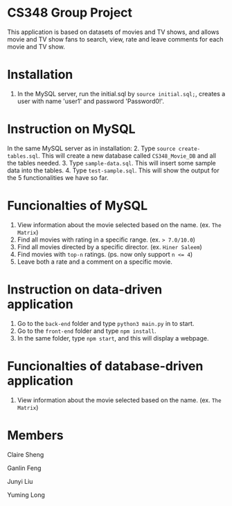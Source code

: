 # CS348 Group Project

This application is based on datasets of movies and TV shows, and allows movie and TV show fans to search, view, rate and leave comments for each movie and TV show.

# Installation
1. In the MySQL server, run the initial.sql by `source initial.sql;`, creates a user with name 'user1' and password 'Password0!'.

# Instruction on MySQL
In the same MySQL server as in installation:
2. Type `source create-tables.sql`. This will create a new database called `CS348_Movie_DB` and all the tables needed.
3. Type `sample-data.sql`. This will insert some sample data into the tables.
4. Type `test-sample.sql`. This will show the output for the 5 functionalities we have so far.

# Funcionalties of MySQL
1. View information about the movie selected based on the name. (ex. `The Matrix`)
2. Find all movies with rating in a specific range. (ex. `> 7.0/10.0`)
3. Find all movies directed by a specific director. (ex. `Hiner Saleem`)
4. Find movies with `top-n` ratings. (ps. now only support `n <= 4`)
5. Leave both a rate and a comment on a specific movie.

# Instruction on data-driven application
1. Go to the `back-end` folder and type `python3 main.py` in to start.
2. Go to the `front-end` folder and type `npm install`.
3. In the same folder, type `npm start`, and this will display a webpage.

# Funcionalties of database-driven application
1. View information about the movie selected based on the name. (ex. `The Matrix`)

# Members
Claire Sheng

Ganlin Feng

Junyi Liu

Yuming Long

